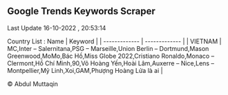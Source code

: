 

## Google Trends Keywords Scraper 
 
Last Update 16-10-2022 , 20:53:14

Country List :
 Name  | Keyword |
| ------------- | ------------- |
| VIETNAM | MC,Inter – Salernitana,PSG – Marseille,Union Berlin – Dortmund,Mason Greenwood,MoMo,Bác Hồ,Miss Globe 2022,Cristiano Ronaldo,Monaco – Clermont,Hồ Chí Minh,90,Võ Hoàng Yến,Hoài Lâm,Auxerre – Nice,Lens – Montpellier,Mỹ Linh,Xoi,GAM,Phượng Hoàng Lửa là ai |



© Abdul Muttaqin 
